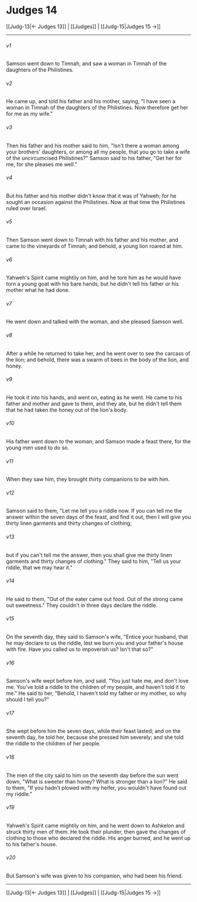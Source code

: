# Judges 14

[[Judg-13|← Judges 13]] | [[Judges]] | [[Judg-15|Judges 15 →]]
***



###### v1 
Samson went down to Timnah, and saw a woman in Timnah of the daughters of the Philistines. 

###### v2 
He came up, and told his father and his mother, saying, "I have seen a woman in Timnah of the daughters of the Philistines. Now therefore get her for me as my wife." 

###### v3 
Then his father and his mother said to him, "Isn't there a woman among your brothers' daughters, or among all my people, that you go to take a wife of the uncircumcised Philistines?" Samson said to his father, "Get her for me, for she pleases me well." 

###### v4 
But his father and his mother didn't know that it was of Yahweh; for he sought an occasion against the Philistines. Now at that time the Philistines ruled over Israel. 

###### v5 
Then Samson went down to Timnah with his father and his mother, and came to the vineyards of Timnah; and behold, a young lion roared at him. 

###### v6 
Yahweh's Spirit came mightily on him, and he tore him as he would have torn a young goat with his bare hands, but he didn't tell his father or his mother what he had done. 

###### v7 
He went down and talked with the woman, and she pleased Samson well. 

###### v8 
After a while he returned to take her, and he went over to see the carcass of the lion; and behold, there was a swarm of bees in the body of the lion, and honey. 

###### v9 
He took it into his hands, and went on, eating as he went. He came to his father and mother and gave to them, and they ate, but he didn't tell them that he had taken the honey out of the lion's body. 

###### v10 
His father went down to the woman; and Samson made a feast there, for the young men used to do so. 

###### v11 
When they saw him, they brought thirty companions to be with him. 

###### v12 
Samson said to them, "Let me tell you a riddle now. If you can tell me the answer within the seven days of the feast, and find it out, then I will give you thirty linen garments and thirty changes of clothing; 

###### v13 
but if you can't tell me the answer, then you shall give me thirty linen garments and thirty changes of clothing." They said to him, "Tell us your riddle, that we may hear it." 

###### v14 
He said to them, "Out of the eater came out food. Out of the strong came out sweetness." They couldn't in three days declare the riddle. 

###### v15 
On the seventh day, they said to Samson's wife, "Entice your husband, that he may declare to us the riddle, lest we burn you and your father's house with fire. Have you called us to impoverish us? Isn't that so?" 

###### v16 
Samson's wife wept before him, and said, "You just hate me, and don't love me. You've told a riddle to the children of my people, and haven't told it to me." He said to her, "Behold, I haven't told my father or my mother, so why should I tell you?" 

###### v17 
She wept before him the seven days, while their feast lasted; and on the seventh day, he told her, because she pressed him severely; and she told the riddle to the children of her people. 

###### v18 
The men of the city said to him on the seventh day before the sun went down, "What is sweeter than honey? What is stronger than a lion?" He said to them, "If you hadn't plowed with my heifer, you wouldn't have found out my riddle." 

###### v19 
Yahweh's Spirit came mightily on him, and he went down to Ashkelon and struck thirty men of them. He took their plunder, then gave the changes of clothing to those who declared the riddle. His anger burned, and he went up to his father's house. 

###### v20 
But Samson's wife was given to his companion, who had been his friend.

***
[[Judg-13|← Judges 13]] | [[Judges]] | [[Judg-15|Judges 15 →]]

